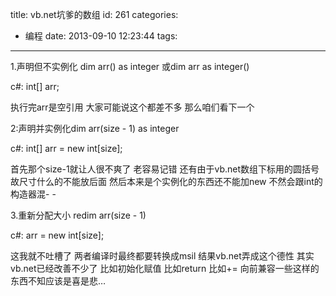 title: vb.net坑爹的数组
id: 261
categories:
  - 编程
date: 2013-09-10 12:23:44
tags:
---

1.声明但不实例化
dim arr() as integer
或dim arr as integer()

c#: int[] arr;

执行完arr是空引用
大家可能说这个都差不多 那么咱们看下一个
<!--more-->
2:声明并实例化dim arr(size - 1) as integer

c#: int[] arr = new int[size];

首先那个size-1就让人很不爽了 老容易记错
还有由于vb.net数组下标用的圆括号 故尺寸什么的不能放后面
然后本来是个实例化的东西还不能加new 不然会跟int的构造器混- -

3.重新分配大小
redim arr(size - 1)

c#: arr = new int[size];

这我就不吐槽了
两者编译时最终都要转换成msil
结果vb.net弄成这个德性
其实vb.net已经改善不少了 比如初始化赋值 比如return 比如+=
向前兼容一些这样的东西不知应该是喜是悲…